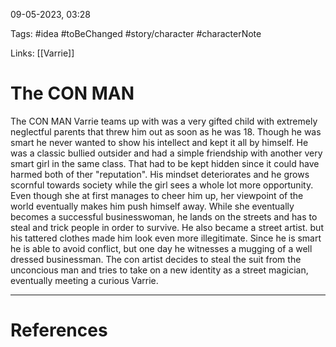 09-05-2023, 03:28

Tags: #idea #toBeChanged #story/character #characterNote

Links: [[Varrie]]

# The CON MAN



The CON MAN Varrie teams up with was a very gifted child with extremely neglectful parents that threw him out as soon as he was 18. Though he was smart he never wanted to show his intellect and kept it all by himself. He was a classic bullied outsider and had a simple friendship with another very smart girl in the same class. That had to be kept hidden since it could have harmed both of ther "reputation". His mindset deteriorates and he grows scornful towards society while the girl sees a whole lot more opportunity. Even though she at first manages to cheer him up, her viewpoint of the world eventually makes him push himself away. While she eventually becomes a successful businesswoman, he lands on the streets and has to steal and trick people in order to survive. He also became a street artist. but his tattered clothes made him look even more illegitimate. Since he is smart he is able to avoid conflict, but one day he witnesses a mugging of a well dressed businessman. The con artist decides to steal the suit from the unconcious man and tries to take on a new identity as a street magician, eventually meeting a curious Varrie.



---
# References